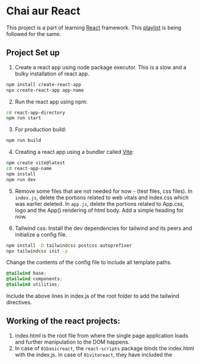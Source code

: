 # Chai aur React
This project is a part of learning [React](https://react.dev/) framework. This [playlist](https://www.youtube.com/playlist?list=PLu71SKxNbfoDqgPchmvIsL4hTnJIrtige) is being followed for the same.

## Project Set up
1. Create a react app using node package executor. This is a slow and a bulky installation of react app.
```sh
npm install create-react-app
npx create-react-app app-name
```
2. Run the react app using npm:
```sh
cd react-app-directory
npm run start
```
3. For production build:
```sh
npm run build
```
4. Creating a react app using a bundler called [Vite](https://vitejs.dev/guide/):
```sh
npm create vite@latest
cd react-app-name
npm install
npm run dev
```
5. Remove some files that are not needed for now - (test files, css files).
In `index.js`, delete the portions related to web vitals and index.css which was earlier deleted.
In `app.js`, delete the portions related to App.css, logo and the App() rendering of html body. Add a simple heading for now.

6. Tailwind css:
Install the dev dependencies for tailwind and its peers and initialize a config file.
```sh
npm install -D tailwindcss postcss autoprefixer
npx tailwindcss init -p
```
Change the contents of the config file to include all template paths.
```css
@tailwind base;
@tailwind components;
@tailwind utilities;
```
Include the above lines in index.js of the root folder to add the tailwind directives.

## Working of the react projects:
1. index.html is the root file from where the single page application loads and further manipulation to the DOM happens.
2. In case of `01basicreact`, the `react-scripts` package binds the index.html with the index.js. In case of `01vitereact`, they have included the <script> tag in the index.html which would bind it to main.jsx file which would be an entry point for the single page application.
3. ReactDOM creates a virtual DOM which React can use and selectively manipulate the DOMs that need to be updated.
4. In vite project, there are some conventions that need to be followed, such as the exported module having an uppercase as the starting letter and the corresponding html also starting with an uppercase. Another convention is about the extension. It is by default configured to recognize only jsx files.
5. Use `<> </>` to wrap the html body returned from the jsx script in case multiple elements are included in the body.
6. If `npm run build/start` is not recognizing `react-scripts`, do `npm install` and it will fix the missing links that were already mentioned in the package.json but due to some reason went unrecognized.
7. `React fibre`: An optimized algorithm by react to maintain the virtual DOM through reconciliation of the difference between the two DOMs (trees).

## Projects
- `01basicreact`: getting minimal react js app created using create-react-app, running in development environment.
- `01vitereact`: getting minimal react js app created using vite bundler, running in development environment.
- `02counter`: A simple react app to update counter to understand the concept of hooks which react uses to update the DOM (created using vite bundler). `useState` is a library that helps in doing this task.
- `03tailwindprops`: A simple react app to understand tailwind and props.